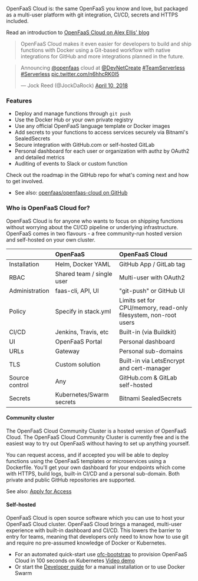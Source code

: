 OpenFaaS Cloud is: the same OpenFaaS you know and love, but packaged as a multi-user platform with git integration, CI/CD, secrets and HTTPS included.

Read an introduction to [OpenFaaS Cloud on Alex Ellis' blog](https://blog.alexellis.io/introducing-openfaas-cloud/)

> OpenFaaS Cloud makes it even easier for developers to build and ship functions with Docker using a Git-based workflow with native integrations for GitHub and more integrations planned in the future.

<blockquote class="twitter-tweet" data-lang="en"><p lang="en" dir="ltr">Announcing <a href="https://twitter.com/openfaas?ref_src=twsrc%5Etfw">@openfaas</a> cloud at <a href="https://twitter.com/DevNetCreate?ref_src=twsrc%5Etfw">@DevNetCreate</a> <a href="https://twitter.com/hashtag/TeamServerless?src=hash&amp;ref_src=twsrc%5Etfw">#TeamServerless</a> <a href="https://twitter.com/hashtag/Serverless?src=hash&amp;ref_src=twsrc%5Etfw">#Serverless</a> <a href="https://t.co/n6hhcRK0I5">pic.twitter.com/n6hhcRK0I5</a></p>&mdash; Jock Reed (@JockDaRock) <a href="https://twitter.com/JockDaRock/status/983779290100613120?ref_src=twsrc%5Etfw">April 10, 2018</a></blockquote> <script async src="https://platform.twitter.com/widgets.js" charset="utf-8"></script> 

### Features

* Deploy and manage functions through `git push`
* Use the Docker Hub or your own private registry
* Use any official OpenFaaS language template or Docker images
* Add secrets to your functions to access services securely via Bitnami's SealedSecrets
* Secure integration with GitHub.com or self-hosted GitLab
* Personal dashboard for each user or organization with authz by OAuth2 and detailed metrics
* Auditing of events to Slack or custom function

Check out the roadmap in the GitHub repo for what's coming next and how to get involved.

* See also: [openfaas/openfaas-cloud on GitHub](https://github.com/openfaas/openfaas-cloud)

### Who is OpenFaaS Cloud for?

OpenFaaS Cloud is for anyone who wants to focus on shipping functions without worrying about the CI/CD pipeline or underlying infrastructure. OpenFaaS comes in two flavours - a free community-run hosted version and self-hosted on your own cluster. 

|                | OpenFaaS                    | OpenFaaS Cloud                                  |
|:---------------|:----------------------------|:------------------------------------------------|
| Installation   |   Helm, Docker YAML         | GitHub App / GitLab tag |
| RBAC           |   Shared team / single user | Multi-user with OAuth2 |
| Administration |  faas-cli, API, UI          | "git-push" or GitHub UI |
| Policy         |  Specify in stack.yml       | Limits set for CPU/memory, read-only filesystem, non-root users |
| CI/CD          |  Jenkins, Travis, etc       | Built-in (via Buildkit)  |
| UI             |  OpenFaaS Portal            | Personal dashboard    |
| URLs           |  Gateway                    | Personal sub-domains    |
| TLS            |  Custom solution            | Built-in via LetsEncrypt and cert-manager |
| Source control |  Any                        | GitHub.com & GitLab self-hosted    |
| Secrets        |  Kubernetes/Swarm secrets   | Bitnami SealedSecrets    |

#### Community cluster

The OpenFaaS Cloud Community Cluster is a hosted version of OpenFaaS Cloud. The OpenFaaS Cloud Community Cluster is currently free and is the easiest way to try out OpenFaaS without having to set up anything yourself.

You can request access, and if accepted you will be able to deploy functions using the OpenFaaS templates or microservices using a Dockerfile. You'll get your own dashboard for your endpoints which come with HTTPS, build logs, built-in CI/CD and a personal sub-domain. Both private and public GitHub repositories are supported.

See also: [Apply for Access](https://github.com/openfaas/community-cluster)

#### Self-hosted

OpenFaaS Cloud is open source software which you can use to host your OpenFaaS Cloud cluster. OpenFaaS Cloud brings a managed, multi-user experience with built-in dashboard and CI/CD. This lowers the barrier to entry for teams, meaning that developers only need to know how to use git and require no pre-assumed knowledge of Docker or Kubernetes.

* For an automated quick-start use [ofc-bootstrap](https://github.com/openfaas-incubator/ofc-bootstrap) to provision OpenFaaS Cloud in 100 seconds on Kubernetes [Video demo](https://www.youtube.com/watch?v=Sa1VBSfVpK0)
* Or start the [Developer guide](https://github.com/openfaas/openfaas-cloud/tree/master/docs) for a manual installation or to use Docker Swarm
